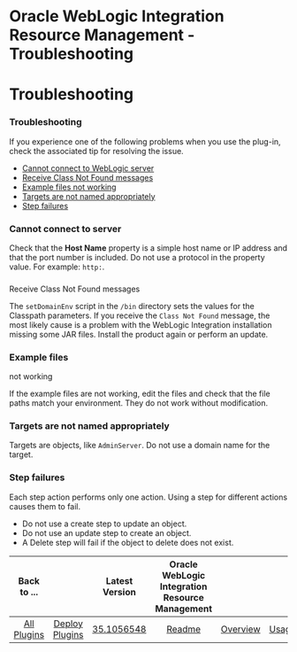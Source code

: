 
Oracle WebLogic Integration Resource Management - Troubleshooting
=================================================================

# Troubleshooting



### Troubleshooting




 


If you experience one of the following problems when you use the plug-in, check the 
associated tip for resolving the issue.


* [Cannot connect to WebLogic server](#ts1)
* [Receive Class Not Found 
messages](#ts2)
* [Example files not working](#ts3)
* [Targets are not named appropriately](#ts4)
* [Step 
failures](#ts5)



### Cannot connect to server


Check that the **Host Name** property is a simple host name or IP 
address and that the port number is included. Do not use a protocol in the property value. For example: `http:`.



### 
Receive Class Not Found messages


The `setDomainEnv` script in the `/bin` directory sets the values for the Classpath 
parameters. If you receive the `Class Not Found` message, the most likely cause is a problem with the WebLogic 
Integration installation missing some JAR files. Install the product again or perform an update.



### Example files 
not working


If the example files are not working, edit the files and check that the file paths match your environment.
 They do not work without modification.



### Targets are not named appropriately


Targets are objects, like 
`AdminServer`. Do not use a domain name for the target.



### Step failures


Each step action performs only one 
action. Using a step for different actions causes them to fail.


* Do not use a create step to update an object.
* Do 
not use an update step to create an object.
* A Delete step will fail if the object to delete does not exist.


|Back to ...||Latest Version|Oracle WebLogic Integration Resource Management |||||
| :---: | :---: | :---: | :---: | :---: | :---: | :---: | :---: |
|[All Plugins](../../index.md)|[Deploy Plugins](../README.md)|[35.1056548](https://raw.githubusercontent.com/UrbanCode/IBM-UCD-PLUGINS/main/files/plugin-air-WLI-Resource-Management/plugin-air-WLI-Resource-Management-35.1056548.zip)|[Readme](README.md)|[Overview](overview.md)|[Usage](usage.md)|[Steps](steps.md)|[Downloads](downloads.md)|

